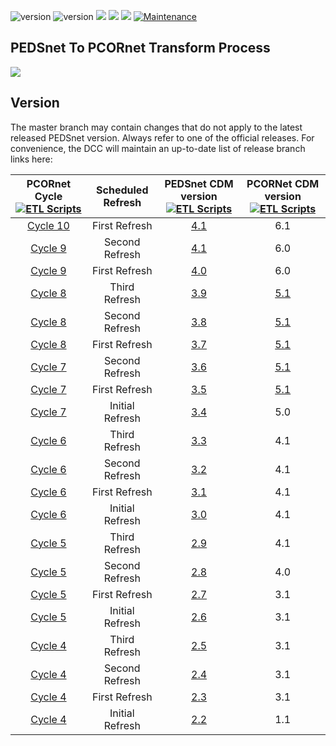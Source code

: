 ![version](https://img.shields.io/badge/PCORnetversion-6.0-blue)
![version](https://img.shields.io/badge/PEDSnetversion-4.0-orange)
[![](https://img.shields.io/badge/python-3.4+-blue.svg)](https://www.python.org/downloads/) 
[![](https://img.shields.io/badge/PostgreSQL-9.5+-blue.svg)](https://www.postgresql.org/downloads/)
[![](https://img.shields.io/badge/Datavant-3.4+-blue.svg)](https://datavant.com)
[![Maintenance](https://img.shields.io/badge/Maintained%3F-yes-green.svg)](https://github.com/PEDSnet/pedsnetcdm_to_pcornetcdm/graphs/commit-activity)




## PEDSnet To PCORnet Transform Process
![](./doc/pedsnet_pcornet_operations.jpg)

## Version
The master branch may contain changes that do not apply to the latest released PEDSnet version. Always refer to one of the official releases. For convenience, the DCC will maintain an up-to-date list of release branch links here:

PCORnet Cycle [![ETL Scripts](https://img.shields.io/badge/ETLScripts--<COLOR>.svg)](https://shields.io/)| Scheduled Refresh | PEDSnet CDM version [![ETL Scripts](https://img.shields.io/badge/docs--<COLOR>.svg)](https://shields.io/) |PCORNet CDM version [![ETL Scripts](https://img.shields.io/badge/docs--<COLOR>.svg)](https://shields.io/)|
:--------:|:-----------: | :----: | :---: | 
[Cycle 10](https://github.com/PEDSnet/pedsnetcdm_to_pcornetcdm/tree/v4.1_to_v6.1) | First Refresh |[4.1](https://github.com/PEDSnet/Data_Models/tree/pedsnet_v4.1.0_1/) |6.1 | 
[Cycle 9](https://github.com/PEDSnet/pedsnetcdm_to_pcornetcdm/tree/v4.1_to_v6.0) | Second Refresh |[4.1](https://github.com/PEDSnet/Data_Models/tree/pedsnet_v4.1.0_1/) |6.0 | 
[Cycle 9](https://github.com/PEDSnet/pedsnetcdm_to_pcornetcdm/tree/v4.0_to_v6.0) | First Refresh |[4.0](https://github.com/PEDSnet/Data_Models/tree/pedsnet_v4.0.0_1/) |6.0 | 
[Cycle 8](https://github.com/PEDSnet/pedsnetcdm_to_pcornetcdm/tree/v3.9_to_v5.1)|Third Refresh |[3.9](https://github.com/PEDSnet/Data_Models/tree/pedsnet_v3.9.0_1/) |[5.1](https://pcornet.org/wp-content/uploads/2019/09/PCORnet-Common-Data-Model-v51-2019_09_12.pdf)|
[Cycle 8](https://github.com/PEDSnet/pedsnetcdm_to_pcornetcdm/tree/v3.8_to_v5.1)|Second Refresh |[3.8](https://github.com/PEDSnet/Data_Models/tree/pedsnet_v3.8.0_1/) |[5.1](https://pcornet.org/wp-content/uploads/2019/09/PCORnet-Common-Data-Model-v51-2019_09_12.pdf)|
[Cycle 8](https://github.com/PEDSnet/pedsnetcdm_to_pcornetcdm/tree/v3.7_to_v5.1)|First Refresh |[3.7](https://github.com/PEDSnet/Data_Models/tree/pedsnet_v3.7.0_1/) |[5.1](https://pcornet.org/wp-content/uploads/2019/09/PCORnet-Common-Data-Model-v51-2019_09_12.pdf)|
[Cycle 7](https://github.com/PEDSnet/pedsnetcdm_to_pcornetcdm/tree/v3.6_to_v5.1)|Second Refresh |[3.6](https://github.com/PEDSnet/Data_Models/tree/pedsnet_v3.6.0_1/) |[5.1](https://pcornet.org/wp-content/uploads/2019/09/PCORnet-Common-Data-Model-v51-2019_09_12.pdf)|
[Cycle 7](https://github.com/PEDSnet/pedsnetcdm_to_pcornetcdm/tree/v3.5_to_v5.1)|First Refresh |[3.5](https://github.com/PEDSnet/Data_Models/tree/pedsnet_v3.5.0_1/) |[5.1](https://pcornet.org/wp-content/uploads/2019/09/PCORnet-Common-Data-Model-v51-2019_09_12.pdf)|
[Cycle 7](https://github.com/PEDSnet/pedsnetcdm_to_pcornetcdm/tree/v3.4_to_v5.0)|Initial Refresh |[3.4](https://github.com/PEDSnet/Data_Models/tree/pedsnet_v3.4.0_1/) |5.0|
[Cycle 6](https://github.com/PEDSnet/pedsnetcdm_to_pcornetcdm/tree/v3.3_to_v4.1)|Third Refresh |[3.3](https://github.com/PEDSnet/Data_Models/tree/pedsnet_v3.3.0_1/) |4.1|
[Cycle 6](https://github.com/PEDSnet/pedsnetcdm_to_pcornetcdm/tree/v3.2_to_v4.1)|Second Refresh |[3.2](https://github.com/PEDSnet/Data_Models/tree/pedsnet_v3.2.0_1/) |4.1|
[Cycle 6](https://github.com/PEDSnet/pedsnetcdm_to_pcornetcdm/tree/v3.1_to_v4.1)|First Refresh |[3.1](https://github.com/PEDSnet/Data_Models/tree/pedsnet_v3.1.0_1/) |4.1|
[Cycle 6](https://github.com/PEDSnet/pedsnetcdm_to_pcornetcdm/tree/v3.0_to_v4.1)|Initial Refresh |[3.0](https://github.com/PEDSnet/Data_Models/tree/pedsnet_v3.0.0_1/) |4.1|
[Cycle 5](https://github.com/PEDSnet/pedsnetcdm_to_pcornetcdm/tree/v2.9_to_v4.1)|Third Refresh |[2.9](https://github.com/PEDSnet/Data_Models/tree/pedsnet_v2.9.0_1/) |4.1|
[Cycle 5](https://github.com/PEDSnet/pedsnetcdm_to_pcornetcdm/tree/v2.8_to_v4.0)|Second Refresh |[2.8](https://github.com/PEDSnet/Data_Models/tree/pedsnet_v2.8.0_1/) |4.0|
[Cycle 5](https://github.com/PEDSnet/pedsnetcdm_to_pcornetcdm/tree/v2.7_to_v3.1)|First Refresh |[2.7](https://github.com/PEDSnet/Data_Models/tree/pedsnet_v2.7.0_1/) |3.1|
[Cycle 5](https://github.com/PEDSnet/pedsnetcdm_to_pcornetcdm/tree/v2.6_to_v3.1)|Initial Refresh |[2.6](https://github.com/PEDSnet/Data_Models/tree/pedsnet_v2.6.0_1/) |3.1|
[Cycle 4](https://github.com/PEDSnet/pedsnetcdm_to_pcornetcdm/tree/v2.5_to_v3.1)|Third Refresh |[2.5](https://github.com/PEDSnet/Data_Models/tree/pedsnet_v2.5.0_1/) |3.1|
[Cycle 4](https://github.com/PEDSnet/pedsnetcdm_to_pcornetcdm/tree/v2_to_v3.1)|Second Refresh |[2.4](https://github.com/PEDSnet/Data_Models/tree/pedsnet_v2.4.0_1/) |3.1|
[Cycle 4](https://github.com/PEDSnet/pedsnetcdm_to_pcornetcdm/tree/v2_to_v3)|First Refresh |[2.3](https://github.com/PEDSnet/Data_Models/tree/pedsnet_v2.3.0_1/) |3.1|
[Cycle 4](https://github.com/PEDSnet/pedsnetcdm_to_pcornetcdm/tree/v1_to_v1)|Initial Refresh |[2.2](https://github.com/PEDSnet/Data_Models/tree/pedsnet_v2.2.0_1/) |1.1|
